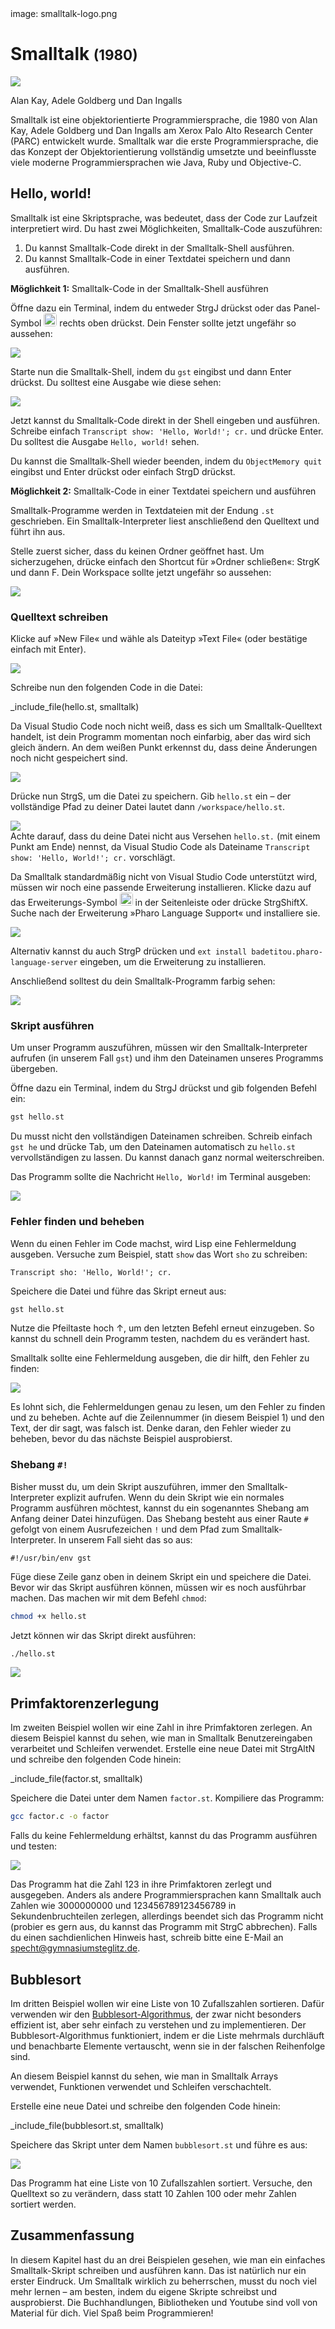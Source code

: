 <div class='meta'>
image: smalltalk-logo.png
</div>

# Smalltalk <span style='font-size: 80%;'>(1980)</span>

<div class='floatright fr-wide' style='width: 30em;'>
    <img src='smalltalk-team.webp'>
    <p>Alan Kay, Adele Goldberg und Dan Ingalls</p>
</div>

<p class='abstract'>
Smalltalk ist eine objektorientierte Programmiersprache, die 1980 von Alan Kay, Adele Goldberg und Dan Ingalls am Xerox Palo Alto Research Center (PARC) entwickelt wurde. Smalltalk war die erste Programmiersprache, die das Konzept der Objektorientierung vollständig umsetzte und beeinflusste viele moderne Programmiersprachen wie Java, Ruby und Objective-C.
</p>

<!-- ## Eigenschaften

- **Objektorientiert**: Smalltalk ist eine objektorientierte Programmiersprache, die auf der Verwendung von Objekten und Klassen basiert.
- **Dynamisch**: Smalltalk ist eine dynamisch typisierte Sprache, was bedeutet, dass Variablen ihren Datentyp zur Laufzeit ändern können.
- **Reflexiv**: Smalltalk ist eine reflexive Sprache, was bedeutet, dass sie zur Laufzeit auf ihre eigene Struktur zugreifen kann.
- **Live-Programmierung**: Smalltalk unterstützt Live-Programmierung, was bedeutet, dass du den Code während der Ausführung ändern kannst.
- **Entwicklungsumgebung**: Smalltalk wird oft mit einer integrierten Entwicklungsumgebung (IDE) geliefert, die es ermöglicht, den Code zu schreiben, zu testen und zu debuggen. -->

## Hello, world!

Smalltalk ist eine Skriptsprache, was bedeutet, dass der Code zur Laufzeit interpretiert wird. Du hast zwei Möglichkeiten, Smalltalk-Code auszuführen:

1. Du kannst Smalltalk-Code direkt in der Smalltalk-Shell ausführen.
2. Du kannst Smalltalk-Code in einer Textdatei speichern und dann ausführen.

**Möglichkeit 1:** Smalltalk-Code in der Smalltalk-Shell ausführen

Öffne dazu ein Terminal, indem du entweder <span class='key'>Strg</span><span class='key'>J</span> drückst oder das Panel-Symbol <img src='../basics/panel.webp' style='border-radius: 4px; height: 1.5em;'> rechts oben drückst. Dein Fenster sollte jetzt ungefähr so aussehen:

<img class='full' src='code-with-terminal.webp'>

Starte nun die Smalltalk-Shell, indem du `gst` eingibst und dann <span class='key'>Enter</span> drückst. Du solltest eine Ausgabe wie diese sehen:

<img class='full' src='gst.webp'>

Jetzt kannst du Smalltalk-Code direkt in der Shell eingeben und ausführen. Schreibe einfach `Transcript show: 'Hello, World!'; cr.` und drücke <span class='key'>Enter</span>. Du solltest die Ausgabe `Hello, world!` sehen.

Du kannst die Smalltalk-Shell wieder beenden, indem du `ObjectMemory quit` eingibst und <span class='key'>Enter</span> drückst oder einfach <span class='key'>Strg</span><span class='key'>D</span> drückst.

**Möglichkeit 2:** Smalltalk-Code in einer Textdatei speichern und ausführen

Smalltalk-Programme werden in Textdateien mit der Endung `.st` geschrieben. Ein Smalltalk-Interpreter liest anschließend den Quelltext und führt ihn aus.

Stelle zuerst sicher, dass du keinen Ordner geöffnet hast. Um sicherzugehen, drücke einfach den Shortcut für »Ordner schließen«: <span class='key'>Strg</span><span class='key'>K</span> und dann <span class='key'>F</span>. Dein Workspace sollte jetzt ungefähr so aussehen:

<img class='full' src='fresh-start.webp'>

### Quelltext schreiben

Klicke auf »New File« und wähle als Dateityp »Text File« (oder bestätige einfach mit <span class='key'>Enter</span>).

<img class='full' src='choose-filename.webp'>

Schreibe nun den folgenden Code in die Datei:

_include_file(hello.st, smalltalk)

Da Visual Studio Code noch nicht weiß, dass es sich um Smalltalk-Quelltext handelt, ist dein Programm momentan noch einfarbig, aber das wird sich gleich ändern. An dem weißen Punkt erkennst du, dass deine Änderungen noch nicht gespeichert sind.

<img class='full' src='no-syntax-highlighting.webp'>

Drücke nun <span class='key'>Strg</span><span class='key'>S</span>, um die Datei zu speichern. Gib `hello.st` ein – der vollständige Pfad zu deiner Datei lautet dann `/workspace/hello.st`.

<img class='full' src='enter-filename.webp'>

<div class='hint'>
Achte darauf, dass du deine Datei nicht aus Versehen <code>hello.st.</code> (mit einem Punkt am Ende) nennst, da Visual Studio Code als Dateiname <code>Transcript show: 'Hello, World!'; cr.</code> vorschlägt.
</div>

Da Smalltalk standardmäßig nicht von Visual Studio Code unterstützt wird, müssen wir noch eine passende Erweiterung installieren. Klicke dazu auf das Erweiterungs-Symbol <img src='../basics/extensions.webp' style='border-radius: 4px; height: 1.5em;'> in der Seitenleiste oder drücke <span class='key'>Strg</span><span class='key'>Shift</span><span class='key'>X</span>. Suche nach der Erweiterung »Pharo Language Support« und installiere sie.

<img class='full' src='smalltalk-syntax.webp'>

Alternativ kannst du auch <span class='key'>Strg</span><span class='key'>P</span> drücken und `ext install badetitou.pharo-language-server` eingeben, um die Erweiterung zu installieren.

Anschließend solltest du dein Smalltalk-Programm farbig sehen:

<img class='full' src='syntax-highlighting.webp'>

### Skript ausführen

Um unser Programm auszuführen, müssen wir den Smalltalk-Interpreter aufrufen (in unserem Fall `gst`) und ihm den Dateinamen unseres Programms übergeben.

Öffne dazu ein Terminal, indem du <span class='key'>Strg</span><span class='key'>J</span> drückst und gib folgenden Befehl ein:

```bash
gst hello.st
```

<div class='hint'>
Du musst nicht den vollständigen Dateinamen schreiben. Schreib einfach <code>gst he</code> und drücke <span class='key'>Tab</span>, um den Dateinamen automatisch zu <code>hello.st</code> vervollständigen zu lassen. Du kannst danach ganz normal weiterschreiben.
</div>

Das Programm sollte die Nachricht `Hello, World!` im Terminal ausgeben:

<img class='full' src='hello.webp'>

### Fehler finden und beheben

Wenn du einen Fehler im Code machst, wird Lisp eine Fehlermeldung ausgeben. Versuche zum Beispiel, statt `show` das Wort `sho` zu schreiben:

```smalltalk
Transcript sho: 'Hello, World!'; cr.
```

Speichere die Datei und führe das Skript erneut aus:

```bash
gst hello.st
```

<div class='hint'>
Nutze die Pfeiltaste hoch <span class='key'>↑</span>, um den letzten Befehl erneut einzugeben. So kannst du schnell dein Programm testen, nachdem du es verändert hast.
</div>

Smalltalk sollte eine Fehlermeldung ausgeben, die dir hilft, den Fehler zu finden:

<img class='full' src='hello-error.webp'>

Es lohnt sich, die Fehlermeldungen genau zu lesen, um den Fehler zu finden und zu beheben. Achte auf die Zeilennummer (in diesem Beispiel 1) und den Text, der dir sagt, was falsch ist. Denke daran, den Fehler wieder zu beheben, bevor du das nächste Beispiel ausprobierst.

### Shebang `#!`

Bisher musst du, um dein Skript auszuführen, immer den Smalltalk-Interpreter explizit aufrufen. Wenn du dein Skript wie ein normales Programm ausführen möchtest, kannst du ein sogenanntes Shebang am Anfang deiner Datei hinzufügen. Das Shebang besteht aus einer Raute `#` gefolgt von einem Ausrufezeichen `!` und dem Pfad zum Smalltalk-Interpreter. In unserem Fall sieht das so aus:

```smalltalk
#!/usr/bin/env gst
```

Füge diese Zeile ganz oben in deinem Skript ein und speichere die Datei. Bevor wir das Skript ausführen können, müssen wir es noch ausführbar machen. Das machen wir mit dem Befehl `chmod`:

```bash
chmod +x hello.st
```
Jetzt können wir das Skript direkt ausführen:

```bash
./hello.st
```
<img class='full' src='shebang.webp'>

## Primfaktorenzerlegung

Im zweiten Beispiel wollen wir eine Zahl in ihre Primfaktoren zerlegen. An diesem Beispiel kannst du sehen, wie man in Smalltalk Benutzereingaben verarbeitet und Schleifen verwendet.
Erstelle eine neue Datei mit <span class='key'>Strg</span><span class='key'>Alt</span><span class='key'>N</span> und schreibe den folgenden Code hinein:

_include_file(factor.st, smalltalk)

Speichere die Datei unter dem Namen `factor.st`. Kompiliere das Programm:

```bash
gcc factor.c -o factor
```

Falls du keine Fehlermeldung erhältst, kannst du das Programm ausführen und testen:

<img class='full' src='try-factor.webp'>

Das Programm hat die Zahl 123 in ihre Primfaktoren zerlegt und ausgegeben. Anders als andere Programmiersprachen kann Smalltalk auch Zahlen wie 3000000000 und 123456789123456789 in Sekundenbruchteilen zerlegen, allerdings beendet sich das Programm nicht (probier es gern aus, du kannst das Programm mit <span class='key'>Strg</span><span class='key'>C</span> abbrechen). Falls du einen sachdienlichen Hinweis hast, schreib bitte eine E-Mail an <a href='mailto:specht@gymnasiumsteglitz.de'>specht@gymnasiumsteglitz.de</a>.

## Bubblesort

Im dritten Beispiel wollen wir eine Liste von 10 Zufallszahlen sortieren. Dafür verwenden wir den [Bubblesort-Algorithmus](https://de.wikipedia.org/wiki/Bubblesort), der zwar nicht besonders effizient ist, aber sehr einfach zu verstehen und zu implementieren. Der Bubblesort-Algorithmus funktioniert, indem er die Liste mehrmals durchläuft und benachbarte Elemente vertauscht, wenn sie in der falschen Reihenfolge sind.

An diesem Beispiel kannst du sehen, wie man in Smalltalk Arrays verwendet, Funktionen verwendet und Schleifen verschachtelt.

Erstelle eine neue Datei und schreibe den folgenden Code hinein:

_include_file(bubblesort.st, smalltalk)

Speichere das Skript unter dem Namen `bubblesort.st` und führe es aus:

<img class='full' src='bubblesort.webp'>

Das Programm hat eine Liste von 10 Zufallszahlen sortiert. Versuche, den Quelltext so zu verändern, dass statt 10 Zahlen 100 oder mehr Zahlen sortiert werden.

## Zusammenfassung

In diesem Kapitel hast du an drei Beispielen gesehen, wie man ein einfaches Smalltalk-Skript schreiben und ausführen kann. Das ist natürlich nur ein erster Eindruck. Um Smalltalk wirklich zu beherrschen, musst du noch viel mehr lernen – am besten, indem du eigene Skripte schreibst und ausprobierst. Die Buchhandlungen, Bibliotheken und Youtube sind voll von Material für dich. Viel Spaß beim Programmieren!
